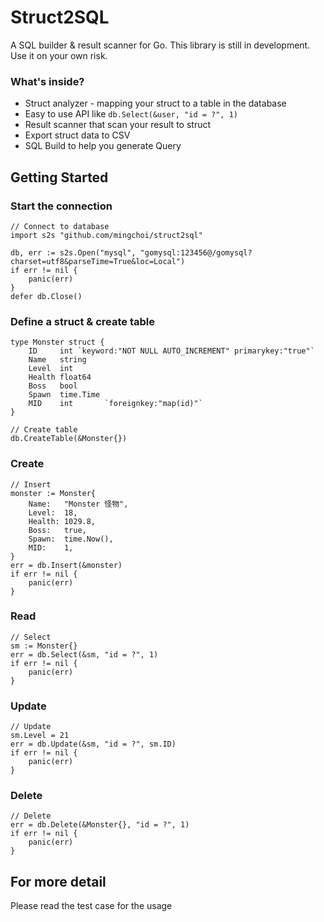 # Struct2SQL
A SQL builder & result scanner for Go. This library is still in development. Use it on your own risk.

### What's inside?
* Struct analyzer - mapping your struct to a table in the database
* Easy to use API like `db.Select(&user, "id = ?", 1)`
* Result scanner that scan your result to struct
* Export struct data to CSV
* SQL Build to help you generate Query

## Getting Started
### Start the connection
```
// Connect to database
import s2s "github.com/mingchoi/struct2sql"

db, err := s2s.Open("mysql", "gomysql:123456@/gomysql?charset=utf8&parseTime=True&loc=Local")
if err != nil {
    panic(err)
}
defer db.Close()
```

### Define a struct & create table
```
type Monster struct {
	ID     int `keyword:"NOT NULL AUTO_INCREMENT" primarykey:"true"`
	Name   string
	Level  int
	Health float64
	Boss   bool
	Spawn  time.Time
	MID    int       `foreignkey:"map(id)"`
}

// Create table
db.CreateTable(&Monster{})
```

### Create
```
// Insert
monster := Monster{
    Name:   "Monster 怪物",
    Level:  18,
    Health: 1029.8,
    Boss:   true,
    Spawn:  time.Now(),
    MID:    1,
}
err = db.Insert(&monster)
if err != nil {
    panic(err)
}
```

### Read
```
// Select
sm := Monster{}
err = db.Select(&sm, "id = ?", 1)
if err != nil {
    panic(err)
}
```

### Update
```
// Update
sm.Level = 21
err = db.Update(&sm, "id = ?", sm.ID)
if err != nil {
    panic(err)
}
```

### Delete
```
// Delete
err = db.Delete(&Monster{}, "id = ?", 1)
if err != nil {
    panic(err)
}
```

## For more detail
Please read the test case for the usage
